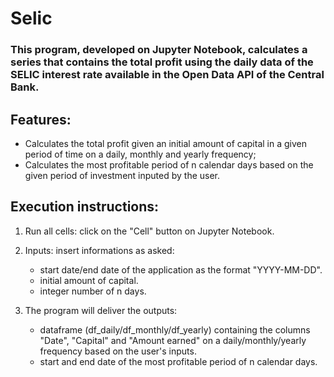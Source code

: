 # Selic

### This program, developed on Jupyter Notebook, calculates a series that contains the total profit using the daily data of the SELIC interest rate available in the Open Data API of the Central Bank. 

## Features:

+ Calculates the total profit given an initial amount of capital in a given period of time on a daily, monthly and yearly frequency;
+ Calculates the most profitable period of n calendar days based on the given period of investment inputed by the user.

## Execution instructions:

1) Run all cells: click on the "Cell" button on Jupyter Notebook.

2) Inputs: insert informations as asked:
    + start date/end date of the application as the format "YYYY-MM-DD".
    + initial amount of capital.
    + integer number of n days.
    
3) The program will deliver the outputs:
    + dataframe (df_daily/df_monthly/df_yearly) containing the columns "Date", "Capital" and "Amount earned" on a daily/monthly/yearly frequency based on the user's inputs.
    + start and end date of the most profitable period of n calendar days.
